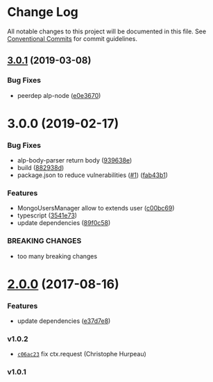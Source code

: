 # Change Log

All notable changes to this project will be documented in this file.
See [Conventional Commits](https://conventionalcommits.org) for commit guidelines.

## [3.0.1](https://github.com/christophehurpeau/alp/compare/alp-body-parser@3.0.0...alp-body-parser@3.0.1) (2019-03-08)


### Bug Fixes

* peerdep alp-node ([e0e3670](https://github.com/christophehurpeau/alp/commit/e0e3670))





# 3.0.0 (2019-02-17)


### Bug Fixes

* alp-body-parser return body ([939638e](https://github.com/christophehurpeau/alp/commit/939638e))
* build ([882938d](https://github.com/christophehurpeau/alp/commit/882938d))
* package.json to reduce vulnerabilities ([#1](https://github.com/christophehurpeau/alp/issues/1)) ([fab43b1](https://github.com/christophehurpeau/alp/commit/fab43b1))


### Features

* MongoUsersManager allow to extends user ([c00bc69](https://github.com/christophehurpeau/alp/commit/c00bc69))
* typescript ([3541e73](https://github.com/christophehurpeau/alp/commit/3541e73))
* update dependencies ([89f0c58](https://github.com/christophehurpeau/alp/commit/89f0c58))


### BREAKING CHANGES

* too many breaking changes





<a name="2.0.0"></a>
# [2.0.0](https://github.com/alpjs/alp-body-parser/compare/v1.0.2...v2.0.0) (2017-08-16)


### Features

* update dependencies ([e37d7e8](https://github.com/alpjs/alp-body-parser/commit/e37d7e8))


### v1.0.2

- [`c06ac23`](https://github.com/alpjs/alp-body-parser/commit/c06ac236517579f8ba9f2216d0e461d248ef8d75) fix ctx.request (Christophe Hurpeau)


### v1.0.1
